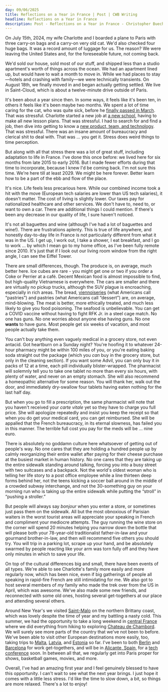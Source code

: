 ```yaml
---
day: 09/06/2025
title: Reflections on a Year in France | Post | CWB Writing
headline: Reflections on a Year in France
description: Post - Reflections on a Year in France - Christopher Buecheler&rsquo;s Author Site
---
```


On July 15th, 2024, my wife Charlotte and I boarded a plane to Paris with three carry-on bags and a carry-on very old cat. We'd also checked four huge bags. It was a record amount of luggage for us. The reason? We were leaving the United States and, for the foreseeable future, not coming back.

We'd sold our house, sold most of our stuff, and shipped less than a studio apartment's worth of things across the ocean. We had an apartment lined up, but would have to wait a month to move in. While we had places to stay&mdash;hotels and crashing with family&mdash;we were technically transients. On August 18th, we finally moved in and began actually getting settled. We live in Saint-Cloud, which is about a twelve-minute drive outside of Paris.

It's been about a year since then. In some ways, it feels like it's been ten, in others it feels like it's been maybe two months. We spent a lot of time caring for the cat, who was quite sick, before he [finally passed in March](/posts/2025-03-on-loss-again/). That was stressful. Charlotte started a new job at <a href="https://www.asparis.org/" target="_blank">a new school</a>, having to make all new lesson plans. That was stressful. I had to search for and find a job, then dive into getting to know a <a href="https://embeddable.com" target="_blank">new product, team, and technology</a>. That was stressful. There was an insane amount of bureaucracy and clerical shit to deal with. That was &hellip; you get it. Stress does weird things to time perception.

But along with all that stress there was a lot of great stuff, including adaptation to life in France. I've done this once before: we lived here for six months from late 2015 to early 2016. But I made fewer efforts during that time to incorporate, because I knew I'd be coming back. I'm not sure this time. We're here till at least 2029. We might be here forever. Better learn how to be a part of the ebb and flow of the place.

It's nice. Life feels less precarious here. While our combined income took a hit with the move (European tech salaries are lower than US tech salaries), it doesn't matter. The cost of living is slightly lower. Our taxes pay for nationalized healthcare and other services. We don't have to, need to, or want to own a car. There are additional things I could mention. If there's been any decrease in our quality of life, I sure haven't noticed.

It's not all baguettes and wine (although I've had a lot of baguettes and wine!). There are frustrations aplenty. This is true of life anywhere, and honestly day-to-day life in France is not particularly different from what it was in the US. I get up, I work out, I take a shower, I eat breakfast, and I go to work &hellip; by which I mean go to my home office, as I've been fully remote since 2010. It's just that if I look out our living room window from the right angle, I can see the Eiffel Tower.

There are small differences, though. The produce is, on average, much better here. Ice cubes are rare - you might get one or two if you order a Coke or Perrier at a café. Decent Mexican food is almost impossible to find, but high-quality Vietnamese is everywhere. The cars are smaller and there are virtually no pickup trucks, although the SUV plague is encroaching, especially in rich areas. The bread, <a href="https://en.wikipedia.org/wiki/Viennoiserie" target="_blank">viennoiseries</a> (what Americans call &ldquo;pastries&rdquo;) and pastries (what Americans call &ldquo;dessert&rdquo;) are, on average, mind-blowing. The meat is better, more ethically treated, and much less likely to give you food poisoning. The seafood is unbelievable. You can get a COVID vaccine without having to fight RFK Jr. in a steel cage match. No one has guns. No one worries about anyone else having guns. No one **wants** to have guns. Most people get six weeks of vacation, and most people actually take them.

You can't buy anything even vaguely medical in a grocery store, not even antacid. Got heartburn on a Sunday night? You're hoofing it to whatever 24-hour pharmacy might be within 100 miles of you, or you're eating baking soda straight out the package (which you *can* buy in the grocery store, but only in the cleaning section). If you want some Advil, you can only buy it in packs of 12 at a time, each pill individually blister-wrapped. The pharmacist will solemnly tell you to take one tablet no more than every six hours, with plenty of water, and never on an empty stomach. She will also recommend a homeopathic alternative for some reason. You will thank her, walk out the door, and immediately dry-swallow four tablets having eaten nothing for the last half day.

But when you go to fill a prescription, the same pharmacist will note that you haven't received your *carte vitale* yet so they have to charge you full price. She will apologize repeatedly and insist you keep the receipt so that when you do get your medical card, you can get reimbursed. She will be appalled that the French bureaucracy, in its eternal slowness, has failed you in this manner. The terrible full cost you pay for the meds will be &hellip; nine euro.

There is absolutely no goddamn culture here whatsoever of getting out of people's way. No one cares that they are holding a hundred people up by calmly reorganizing their entire wallet after paying for their cheese purchase at the busiest market in human history. No one cares that they are taking up the entire sidewalk standing around talking, forcing you into a busy street with two suitcases and a backpack. Not the world's oldest woman who is telling her life story to a post office employee while a line thirteen deep forms behind her, not the teens kicking a soccer ball around in the middle of a crowded subway interchange, and not the 30-something guy on your morning run who is taking up the entire sidewalk while putting the &ldquo;stroll&rdquo; in &ldquo;pushing a stroller.&rdquo;

But people will always say _bonjour_ when you enter a store, or sometimes just pass them on the sidewalk. All but the most obnoxious of Parisian waiters in the worst tourist areas will appreciate your speaking in French and compliment your mediocre attempts. The guy running the wine store on the corner will spend 20 minutes helping you narrow down the bottle that will please both your 78-year-old traditionalist father-in-law and your gourmand brother-in-law, and then will recommend five others you should try. You will trip in a parking lot, scrape up your hand, and be absolutely swarmed by people reacting like your arm was torn fully off and they have only minutes in which to save your life.

On top of the cultural differences big and small, there have been events of all types. We're able to see Charlotte's family more easily and more regularly now, which has been nice, even if big gatherings of people all speaking in rapid-fire French are still intimidating for me. We also got to host several members of _my_ family who made the trek over from the US in April, which was awesome. We've also made some new friends, and reconnected with some old ones, hosting several get-togethers at our place and attending several others.

Around New Year's we visited <a href="https://en.wikipedia.org/wiki/Saint-Malo" target="_blank">Saint-Malo</a> on the northern Brittany coast, which was lovely despite the time of year and my battling a nasty cold. This summer, we had the opportunity to take a long weekend in <a href="https://en.wikipedia.org/wiki/Ch%C3%A2teauroux" target="_blank">central France</a> where we did everything from hiking to exploring <a href="https://www.chambord.org/fr/" target="_blank">Chateau de Chambord</a>. We will surely see more parts of the country that we've not been to before. We've been able to visit other European destinations more easily, too, taking trips to <a href="https://en.wikipedia.org/wiki/Malta" target="_blank">Malta</a>, <a href="https://en.wikipedia.org/wiki/Latvia" target="_blank">Latvia</a>, and <a href="https://en.wikipedia.org/wiki/Estonia" target="_blank">Estonia</a> so far. I've been to both <a href="https://en.wikipedia.org/wiki/Berlin" target="_blank">Berlin</a> and <a href="https://en.wikipedia.org/wiki/Barcelona" target="_blank">Barcelona</a> for work get-togethers, and will be in <a href="https://en.wikipedia.org/wiki/Alicante" target="_blank">Alicante, Spain</a>, for a <a href="https://reactalicante.es/" target="_blank">tech conference</a> soon. In between all that, we regularly get into Paris proper for shows, basketball games, movies, and more.

Overall, I've had an amazing first year and I feel genuinely blessed to have this opportunity. I can't wait to see what the next year brings. I just hope it comes with a little less stress. I'd like the time to slow down, a bit, so things are more relaxed. There's a lot to enjoy!
